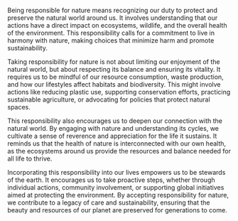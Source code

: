 Being responsible for nature means recognizing our duty to protect and preserve the natural world around us. It involves understanding that our actions have a direct impact on ecosystems, wildlife, and the overall health of the environment. This responsibility calls for a commitment to live in harmony with nature, making choices that minimize harm and promote sustainability.

Taking responsibility for nature is not about limiting our enjoyment of the natural world, but about respecting its balance and ensuring its vitality. It requires us to be mindful of our resource consumption, waste production, and how our lifestyles affect habitats and biodiversity. This might involve actions like reducing plastic use, supporting conservation efforts, practicing sustainable agriculture, or advocating for policies that protect natural spaces.

This responsibility also encourages us to deepen our connection with the natural world. By engaging with nature and understanding its cycles, we cultivate a sense of reverence and appreciation for the life it sustains. It reminds us that the health of nature is interconnected with our own health, as the ecosystems around us provide the resources and balance needed for all life to thrive.

Incorporating this responsibility into our lives empowers us to be stewards of the earth. It encourages us to take proactive steps, whether through individual actions, community involvement, or supporting global initiatives aimed at protecting the environment. By accepting responsibility for nature, we contribute to a legacy of care and sustainability, ensuring that the beauty and resources of our planet are preserved for generations to come.
